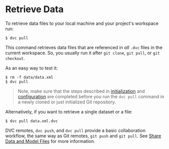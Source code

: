# Retrieve Data

To retrieve data files to your local machine and your project's workspace run:

```dvc
$ dvc pull
```

This command retrieves data files that are referenced in _all_ `.dvc` files in
the current workspace. So, you usually run it after `git clone`, `git pull`, or
`git checkout`.

As an easy way to test it:

```dvc
$ rm -f data/data.xml
$ dvc pull
```

> Note, make sure that the steps described in
> [initialization](/doc/get-started/initialize) and
> [configuration](/doc/get-started/configure) are completed before you run the
> `dvc pull` command in a newly cloned or just initialized Git repository.

Alternatively, if you want to retrieve a single dataset or a file:

```dvc
$ dvc pull data.xml.dvc
```

DVC remotes, `dvc push`, and `dvc pull` provide a basic collaboration workflow,
the same way as Git remotes, `git push` and `git pull`. See
[Share Data and Model Files](/doc/use-cases/share-data-and-model-files) for more
information.
